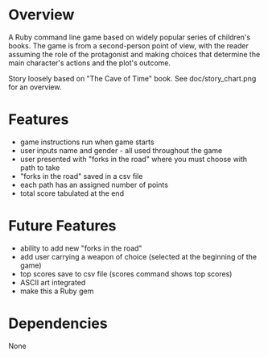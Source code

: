 Overview
========
A Ruby command line game based on widely popular series of children's books.  The game is from a second-person point of view, with the reader assuming the role of the protagonist and making choices that determine the main character's actions and the plot's outcome.

Story loosely based on "The Cave of Time" book.  See doc/story_chart.png for an overview.


Features
========
  - game instructions run when game starts
  - user inputs name and gender - all used throughout the game
  - user presented with "forks in the road" where you must choose with path to take
  - "forks in the road" saved in a csv file
  - each path has an assigned number of points
  - total score tabulated at the end

Future Features
===============
- ability to add new "forks in the road"
- add user carrying a weapon of choice (selected at the beginning of the game)
- top scores save to csv file (scores command shows top scores)
- ASCII art integrated
- make this a Ruby gem

Dependencies
============
None
